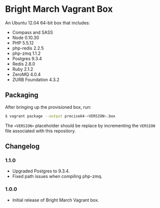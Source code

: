 # Bright March Vagrant Box
An Ubuntu 12.04 64-bit box that includes:

* Compass and SASS
* Node 0.10.30
* PHP 5.5.12
* php-redis 2.2.5
* php-zmq 1.1.2
* Postgres 9.3.4
* Redis 2.8.0
* Ruby 2.1.2
* ZeroMQ 4.0.4
* ZURB Foundation 4.3.2

## Packaging
After bringing up the provisioned box, run:

```sh
$ vagrant package --output precise64-<VERSION>.box
```

The `<VERSION>` placeholder should be replace by incrementing the `VERSION` file associated with this repository.

## Changelog

### 1.1.0
* Upgraded Postgres to 9.3.4.
* Fixed path issues when compiling php-zmq.

### 1.0.0
* Initial release of Bright March Vagrant box.
